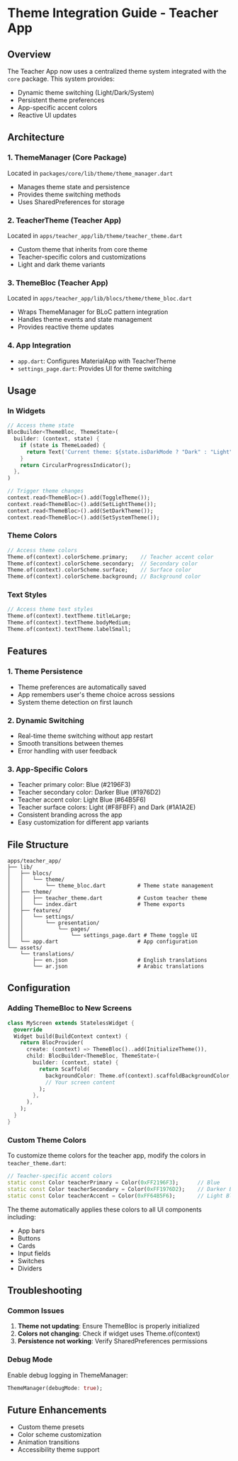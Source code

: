 # Theme Integration Guide - Teacher App

## Overview
The Teacher App now uses a centralized theme system integrated with the `core` package. This system provides:
- Dynamic theme switching (Light/Dark/System)
- Persistent theme preferences
- App-specific accent colors
- Reactive UI updates

## Architecture

### 1. ThemeManager (Core Package)
Located in `packages/core/lib/theme/theme_manager.dart`
- Manages theme state and persistence
- Provides theme switching methods
- Uses SharedPreferences for storage

### 2. TeacherTheme (Teacher App)
Located in `apps/teacher_app/lib/theme/teacher_theme.dart`
- Custom theme that inherits from core theme
- Teacher-specific colors and customizations
- Light and dark theme variants

### 3. ThemeBloc (Teacher App)
Located in `apps/teacher_app/lib/blocs/theme/theme_bloc.dart`
- Wraps ThemeManager for BLoC pattern integration
- Handles theme events and state management
- Provides reactive theme updates

### 4. App Integration
- `app.dart`: Configures MaterialApp with TeacherTheme
- `settings_page.dart`: Provides UI for theme switching

## Usage

### In Widgets
```dart
// Access theme state
BlocBuilder<ThemeBloc, ThemeState>(
  builder: (context, state) {
    if (state is ThemeLoaded) {
      return Text('Current theme: ${state.isDarkMode ? "Dark" : "Light"}');
    }
    return CircularProgressIndicator();
  },
)

// Trigger theme changes
context.read<ThemeBloc>().add(ToggleTheme());
context.read<ThemeBloc>().add(SetLightTheme());
context.read<ThemeBloc>().add(SetDarkTheme());
context.read<ThemeBloc>().add(SetSystemTheme());
```

### Theme Colors
```dart
// Access theme colors
Theme.of(context).colorScheme.primary;    // Teacher accent color
Theme.of(context).colorScheme.secondary;  // Secondary color
Theme.of(context).colorScheme.surface;    // Surface color
Theme.of(context).colorScheme.background; // Background color
```

### Text Styles
```dart
// Access theme text styles
Theme.of(context).textTheme.titleLarge;
Theme.of(context).textTheme.bodyMedium;
Theme.of(context).textTheme.labelSmall;
```

## Features

### 1. Theme Persistence
- Theme preferences are automatically saved
- App remembers user's theme choice across sessions
- System theme detection on first launch

### 2. Dynamic Switching
- Real-time theme switching without app restart
- Smooth transitions between themes
- Error handling with user feedback

### 3. App-Specific Colors
- Teacher primary color: Blue (#2196F3)
- Teacher secondary color: Darker Blue (#1976D2)
- Teacher accent color: Light Blue (#64B5F6)
- Teacher surface colors: Light (#F8FBFF) and Dark (#1A1A2E)
- Consistent branding across the app
- Easy customization for different app variants

## File Structure
```
apps/teacher_app/
├── lib/
│   ├── blocs/
│   │   └── theme/
│   │       └── theme_bloc.dart          # Theme state management
│   ├── theme/
│   │   ├── teacher_theme.dart           # Custom teacher theme
│   │   └── index.dart                   # Theme exports
│   ├── features/
│   │   └── settings/
│   │       └── presentation/
│   │           └── pages/
│   │               └── settings_page.dart # Theme toggle UI
│   └── app.dart                         # App configuration
└── assets/
    └── translations/
        ├── en.json                      # English translations
        └── ar.json                      # Arabic translations
```

## Configuration

### Adding ThemeBloc to New Screens
```dart
class MyScreen extends StatelessWidget {
  @override
  Widget build(BuildContext context) {
    return BlocProvider(
      create: (context) => ThemeBloc()..add(InitializeTheme()),
      child: BlocBuilder<ThemeBloc, ThemeState>(
        builder: (context, state) {
          return Scaffold(
            backgroundColor: Theme.of(context).scaffoldBackgroundColor,
            // Your screen content
          );
        },
      ),
    );
  }
}
```

### Custom Theme Colors
To customize theme colors for the teacher app, modify the colors in `teacher_theme.dart`:
```dart
// Teacher-specific accent colors
static const Color teacherPrimary = Color(0xFF2196F3);      // Blue
static const Color teacherSecondary = Color(0xFF1976D2);    // Darker Blue
static const Color teacherAccent = Color(0xFF64B5F6);       // Light Blue
```

The theme automatically applies these colors to all UI components including:
- App bars
- Buttons
- Cards
- Input fields
- Switches
- Dividers

## Troubleshooting

### Common Issues
1. **Theme not updating**: Ensure ThemeBloc is properly initialized
2. **Colors not changing**: Check if widget uses Theme.of(context)
3. **Persistence not working**: Verify SharedPreferences permissions

### Debug Mode
Enable debug logging in ThemeManager:
```dart
ThemeManager(debugMode: true);
```

## Future Enhancements
- Custom theme presets
- Color scheme customization
- Animation transitions
- Accessibility theme support 